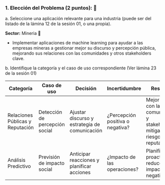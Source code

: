 ### 1. Elección del Problema (2 puntos): 🚀

a. Seleccione una aplicación relevante para una industria (puede ser del  listado de la lámina 12 de la sesión 01, o una propia).

**Sector:** Mineria 🗻

- Implementar aplicaciones de machine learning para ayudar a las empresas mineras a gestionar mejor su discurso y percepción pública, mejorando sus relaciones con las comunidades y otros stakeholders clave.

  
b. Identifique la categoría y el caso de uso correspondiente (Ver lámina 23 de la sesión 01)


| Categoría | Caso de uso | Decisión | Incertidumbre | Resultado |
|-----------|------------|------------| ------------| ------------|
| Relaciones Públicas y Reputación    | Detección de percepción social     | Ajustar discurso y estrategia de comunicación     | ¿Percepción positiva o negativa?    | Mejor relación con las comunidades y stakeholders, mitigación de riesgos reputacionales    |
| Análisis Predictivo    | Previsión de impacto social     | Anticipar reacciones y planificar acciones    | ¿Impacto de las operaciones?    | Planificación proactiva, reducción de impactos negativos     |
